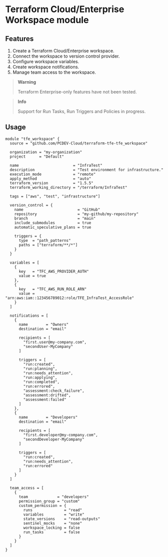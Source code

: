 # Terraform Cloud/Enterprise Workspace module

## Features
1. Create a Terraform Cloud/Enterprise workspace.
2. Connect the workspace to version control provider.
3. Configure workspace variables.
4. Create workspace notifications.
5. Manage team access to the workspace.

> **Warning**
> 
> Terraform Enterprise-only features have not been tested.

> **Info**
>
> Support for Run Tasks, Run Triggers and Policies in progress.

## Usage

```hcl
module "tfe_workspace" {
  source = "github.com/PCDEV-Cloud/terraform-tfe-tfe_workspace"

  organization = "my-organization"
  project      = "Default"

  name                        = "InfraTest"
  description                 = "Test environment for infrastructure."
  execution_mode              = "remote"
  apply_method                = "auto"
  terraform_version           = "1.5.5"
  terraform_working_directory = "/terraform/InfraTest"

  tags = ["aws", "test", "infrastructure"]

  version_control = {
    name                        = "GitHub"
    repository                  = "my-github/my-repository"
    branch                      = "main"
    include_submodules          = true
    automatic_speculative_plans = true

    triggers = {
      type  = "path_patterns"
      paths = ["terraform/**/*"]
    }
  }

  variables = [
    {
      key   = "TFC_AWS_PROVIDER_AUTH"
      value = true
    },
    {
      key   = "TFC_AWS_RUN_ROLE_ARN"
      value = "arn:aws:iam::123456789012:role/TFE_InfraTest_AccessRole"
    }
  ]

  notifications = [
    {
      name        = "Owners"
      destination = "email"

      recipients = [
        "first.user@my-company.com",
        "secondUser-MyCompany"
      ]

      triggers = [
        "run:created",
        "run:planning",
        "run:needs_attention",
        "run:applying",
        "run:completed",
        "run:errored",
        "assessment:check_failure",
        "assessment:drifted",
        "assessment:failed"
      ]
    },
    {
      name        = "Developers"
      destination = "email"

      recipients = [
        "first.developer@my-company.com",
        "secondDeveloper-MyCompany"
      ]

      triggers = [
        "run:created",
        "run:needs_attention",
        "run:errored"
      ]
    }
  ]

  team_access = [
    {
      team             = "developers"
      permission_group = "custom"
      custom_permission = {
        runs              = "read"
        variables         = "write"
        state_versions    = "read-outputs"
        sentinel_mocks    = "none"
        workspace_locking = false
        run_tasks         = false
      }
    }
  ]
}
```
